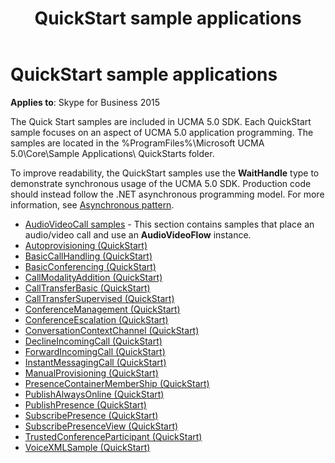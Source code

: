﻿---
title: QuickStart sample applications
TOCTitle: QuickStart sample applications
ms:assetid: 3186fd60-eefc-4c62-bf06-413dc1512e0c
ms:mtpsurl: https://msdn.microsoft.com/library/Dn466129(v=office.16)
ms:contentKeyID: 65240070
ms.date: 07/27/2015
mtps_version: v=office.16
---

# QuickStart sample applications

**Applies to**: Skype for Business 2015

The Quick Start samples are included in UCMA 5.0 SDK. Each QuickStart sample focuses on an aspect of UCMA 5.0 application programming. The samples are located in the %ProgramFiles%\\Microsoft UCMA 5.0\\Core\\Sample Applications\\ QuickStarts folder.

To improve readability, the QuickStart samples use the **WaitHandle** type to demonstrate synchronous usage of the UCMA 5.0 SDK. Production code should instead follow the .NET asynchronous programming model. For more information, see [Asynchronous pattern](asynchronous-pattern.md).

- [AudioVideoCall samples](audiovideocall-samples.md) - This section contains samples that place an audio/video call and use an **AudioVideoFlow** instance.
- [Autoprovisioning (QuickStart)](autoprovisioning-quickstart.md)
- [BasicCallHandling (QuickStart)](basiccallhandling-quickstart.md)
- [BasicConferencing (QuickStart)](basicconferencing-quickstart.md)
- [CallModalityAddition (QuickStart)](callmodalityaddition-quickstart.md)
- [CallTransferBasic (QuickStart)](calltransferbasic-quickstart.md)
- [CallTransferSupervised (QuickStart)](calltransfersupervised-quickstart.md)
- [ConferenceManagement (QuickStart)](conferencemanagement-quickstart.md)
- [ConferenceEscalation (QuickStart)](conferenceescalation-quickstart.md)
- [ConversationContextChannel (QuickStart)](conversationcontextchannel-quickstart.md)
- [DeclineIncomingCall (QuickStart)](declineincomingcall-quickstart.md)
- [ForwardIncomingCall (QuickStart)](forwardincomingcall-quickstart.md)
- [InstantMessagingCall (QuickStart)](instantmessagingcall-quickstart.md)
- [ManualProvisioning (QuickStart)](manualprovisioning-quickstart.md)
- [PresenceContainerMemberShip (QuickStart)](presencecontainermembership-quickstart.md)
- [PublishAlwaysOnline (QuickStart)](publishalwaysonline-quickstart.md)
- [PublishPresence (QuickStart)](publishpresence-quickstart.md)
- [SubscribePresence (QuickStart)](subscribepresence-quickstart.md)
- [SubscribePresenceView (QuickStart)](subscribepresenceview-quickstart.md)
- [TrustedConferenceParticipant (QuickStart)](trustedconferenceparticipant-quickstart.md)
- [VoiceXMLSample (QuickStart)](voicexmlsample-quickstart.md)

